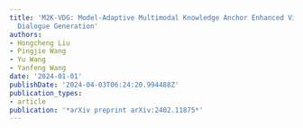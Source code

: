```yaml
---
title: 'M2K-VDG: Model-Adaptive Multimodal Knowledge Anchor Enhanced Video-grounded
  Dialogue Generation'
authors:
- Hongcheng Liu
- Pingjie Wang
- Yu Wang
- Yanfeng Wang
date: '2024-01-01'
publishDate: '2024-04-03T06:24:20.994488Z'
publication_types:
- article
publication: '*arXiv preprint arXiv:2402.11875*'
---
```

